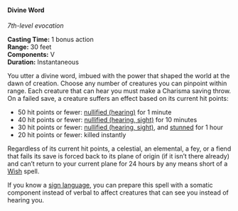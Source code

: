 #### Divine Word
<!-- markdownlint-disable link-image-reference-definitions -->
[_metadata_:spell_name]:- "Divine Word"
[_metadata_:spell_level]:- "7"
[_metadata_:spell_school]:- "evocation"
[_metadata_:ritual]:- "false"
[_metadata_:casting_time_amount]:- "1"
[_metadata_:casting_time_unit]:- "bonus action"
[_metadata_:range]:- "30 feet"
[_metadata_:target]:- "Any number of creatures you can pinpoint"
[_metadata_:components_verbal]:- "true"
[_metadata_:components_somatic]:- "false"
[_metadata_:components_material]:- "false"
[_metadata_:duration]:- "Instantaneous"
[_metadata_:concentration]:- "false"
[_metadata_:saving_throw]:- "Charisma"
[_metadata_:saving_throw_success]:- "avoids_effect"
[_metadata_:compared_to_wotc_srd_5.1]:- "mechanics_different_wording_different"
[_metadata_:compared_to_a5e_srd]:- "mechanics_different_wording_different"
<!-- markdownlint-disable-next-line no-emphasis-as-heading -->
_7th-level evocation_

**Casting Time:** 1 bonus action \
**Range:** 30 feet \
**Components:** V \
**Duration:** Instantaneous

You utter a divine word, imbued with the power that shaped the world at the dawn of creation.
Choose any number of creatures you can pinpoint within range.
Each creature that can hear you must make a Charisma saving throw.
On a failed save, a creature suffers an effect based on its current hit points:

- 50 hit points or fewer: [nullified (hearing)](#Conditions_nullified) for 1 minute
- 40 hit points or fewer: [nullified (hearing, sight)](#Conditions_nullified) for 10 minutes
- 30 hit points or fewer: [nullified (hearing, sight)](#Conditions_nullified), and [stunned](#Conditions_stunned) for 1 hour
- 20 hit points or fewer: killed instantly

Regardless of its current hit points, a celestial, an elemental, a fey, or a fiend that fails its save is forced back to its plane of origin (if it isn’t there already) and can’t return to your current plane for 24 hours by any means short of a [Wish](#Wish_wish) spell.

If you know a [sign language](#Languages_signing), you can prepare this spell with a somatic component instead of verbal to affect creatures that can see you instead of hearing you.
